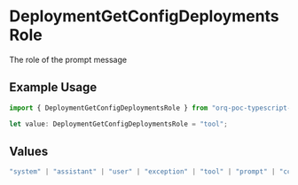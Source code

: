 # DeploymentGetConfigDeploymentsRole

The role of the prompt message

## Example Usage

```typescript
import { DeploymentGetConfigDeploymentsRole } from "orq-poc-typescript-multi-env-version/models/operations";

let value: DeploymentGetConfigDeploymentsRole = "tool";
```

## Values

```typescript
"system" | "assistant" | "user" | "exception" | "tool" | "prompt" | "correction" | "expected_output"
```